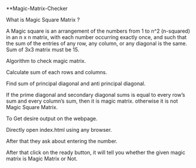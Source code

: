 **Magic-Matrix-Checker

What is Magic Square Matrix ?

A Magic square is an arrangement of the numbers from 1 to n^2 (n-squared) in an  n x n matrix, with each number occurring exactly once, and such that the sum of the entries of any row, any column, or any diagonal is the same. Sum of 3x3 matrix must be 15.

Algorithm to check magic matrix.

Calculate sum of each rows and columns.

Find sum of principal diagonal and anti principal diagonal.

If the prime diagonal and secondary diagonal sums is equal to every row’s sum and every column’s sum, then it is magic matrix. otherwise it is not Magic Square Matrix. 

To Get desire output on the webpage.

Directly open index.html using any browser.

After that they ask about entering the number.

After that click on the ready button, it will tell you whether the given magic matrix is Magic Matrix or Not.
